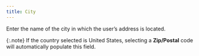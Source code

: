 ```yaml
---
title: City
---
```



Enter the name of the city in which the user’s address is located.


{:.note}
If the country selected is United States, selecting a **Zip/Postal** code will automatically populate this field.
